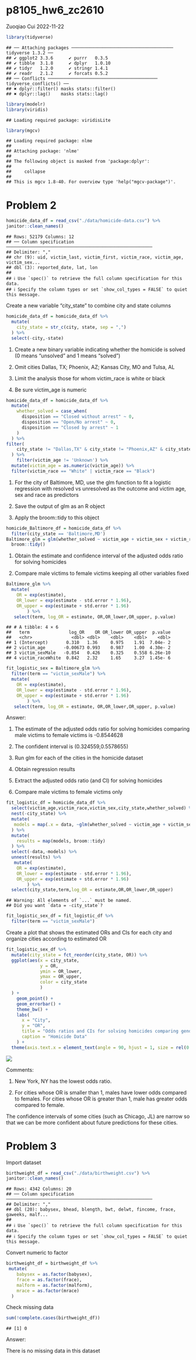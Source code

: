 p8105_hw6_zc2610
================
Zuoqiao Cui
2022-11-22

``` r
library(tidyverse)
```

    ## ── Attaching packages ─────────────────────────────────────── tidyverse 1.3.2 ──
    ## ✔ ggplot2 3.3.6      ✔ purrr   0.3.5 
    ## ✔ tibble  3.1.8      ✔ dplyr   1.0.10
    ## ✔ tidyr   1.2.0      ✔ stringr 1.4.1 
    ## ✔ readr   2.1.2      ✔ forcats 0.5.2 
    ## ── Conflicts ────────────────────────────────────────── tidyverse_conflicts() ──
    ## ✖ dplyr::filter() masks stats::filter()
    ## ✖ dplyr::lag()    masks stats::lag()

``` r
library(modelr)
library(viridis)
```

    ## Loading required package: viridisLite

``` r
library(mgcv)
```

    ## Loading required package: nlme
    ## 
    ## Attaching package: 'nlme'
    ## 
    ## The following object is masked from 'package:dplyr':
    ## 
    ##     collapse
    ## 
    ## This is mgcv 1.8-40. For overview type 'help("mgcv-package")'.

# Problem 2

``` r
homicide_data_df = read_csv("./data/homicide-data.csv") %>% 
janitor::clean_names()
```

    ## Rows: 52179 Columns: 12
    ## ── Column specification ────────────────────────────────────────────────────────
    ## Delimiter: ","
    ## chr (9): uid, victim_last, victim_first, victim_race, victim_age, victim_sex...
    ## dbl (3): reported_date, lat, lon
    ## 
    ## ℹ Use `spec()` to retrieve the full column specification for this data.
    ## ℹ Specify the column types or set `show_col_types = FALSE` to quiet this message.

Create a new variable “city_state” to combine city and state columns

``` r
homicide_data_df = homicide_data_df %>% 
  mutate(
    city_state = str_c(city, state, sep = ",")
  ) %>% 
  select(-city,-state)
```

1.  Create a new binary variable indicating whether the homicide is
    solved (0 means “unsolved” and 1 means “solved”)

2.  Omit cities Dallas, TX; Phoenix, AZ; Kansas City, MO and Tulsa, AL

3.  Limit the analysis those for whom victim_race is white or black

4.  Be sure victim_age is numeric

``` r
homicide_data_df = homicide_data_df %>% 
  mutate(
    whether_solved = case_when(
      disposition == "Closed without arrest" ~ 0,
      disposition == "Open/No arrest" ~ 0,
      disposition == "Closed by arrest" ~ 1
    )
  ) %>% 
filter(
    city_state != "Dallas,TX" & city_state != "Phoenix,AZ" & city_state != "Kansas City,MO" & city_state != "Tulsa,AL"
  ) %>% 
    filter(victim_age != 'Unknown') %>% 
  mutate(victim_age = as.numeric(victim_age)) %>% 
  filter(victim_race == "White" | victim_race == "Black")
```

1.  For the city of Baltimore, MD, use the glm function to fit a
    logistic regression with resolved vs unresolved as the outcome and
    victim age, sex and race as predictors

2.  Save the output of glm as an R object

3.  Apply the broom::tidy to this object

``` r
homicide_Baltimore_df = homicide_data_df %>% 
  filter(city_state == 'Baltimore,MD') 
Baltimore_glm = glm(whether_solved ~ victim_age + victim_sex + victim_race,data = homicide_Baltimore_df, family = binomial()) %>% 
  broom::tidy()
```

1.  Obtain the estimate and confidence interval of the adjusted odds
    ratio for solving homicides

2.  Compare male victims to female victims keeping all other variables
    fixed

``` r
Baltimore_glm %>% 
  mutate(
    OR = exp(estimate),
    OR_lower = exp(estimate - std.error * 1.96),
    OR_upper = exp(estimate + std.error * 1.96)
        ) %>%
   select(term, log_OR = estimate, OR,OR_lower,OR_upper, p.value)
```

    ## # A tibble: 4 × 6
    ##   term               log_OR    OR OR_lower OR_upper  p.value
    ##   <chr>               <dbl> <dbl>    <dbl>    <dbl>    <dbl>
    ## 1 (Intercept)       0.310   1.36     0.975    1.91  7.04e- 2
    ## 2 victim_age       -0.00673 0.993    0.987    1.00  4.30e- 2
    ## 3 victim_sexMale   -0.854   0.426    0.325    0.558 6.26e-10
    ## 4 victim_raceWhite  0.842   2.32     1.65     3.27  1.45e- 6

``` r
fit_logistic_sex = Baltimore_glm %>%
  filter(term == "victim_sexMale") %>% 
  mutate(
    OR = exp(estimate),
    OR_lower = exp(estimate - std.error * 1.96),
    OR_upper = exp(estimate + std.error * 1.96)
        ) %>%
   select(term, log_OR = estimate, OR,OR_lower,OR_upper, p.value)
```

Answer:

1.  The estimate of the adjusted odds ratio for solving homicides
    comparing male victims to female victims is -0.8544628

2.  The confident interval is (0.324559,0.5578655)

3.  Run glm for each of the cities in the homicide dataset

4.  Obtain regression results

5.  Extract the adjusted odds ratio (and CI) for solving homicides

6.  Compare male victims to female victims only

``` r
fit_logistic_df = homicide_data_df %>% 
  select(victim_age,victim_race,victim_sex,city_state,whether_solved) %>% 
  nest(-city_state) %>% 
  mutate(
   models = map(.x = data, ~glm(whether_solved ~ victim_age + victim_sex + victim_race, family = binomial(link = logit), data = .x))
  ) %>% 
  mutate(
    results = map(models, broom::tidy)
  ) %>% 
  select(-data,-models) %>% 
  unnest(results) %>% 
   mutate(
    OR = exp(estimate),
    OR_lower = exp(estimate - std.error * 1.96),
    OR_upper = exp(estimate + std.error * 1.96)
        ) %>% 
  select(city_state,term,log_OR = estimate,OR,OR_lower,OR_upper)
```

    ## Warning: All elements of `...` must be named.
    ## Did you want `data = -city_state`?

``` r
fit_logistic_sex_df = fit_logistic_df %>% 
  filter(term == "victim_sexMale")
```

Create a plot that shows the estimated ORs and CIs for each city and
organize cities according to estimated OR

``` r
fit_logistic_sex_df %>% 
  mutate(city_state = fct_reorder(city_state, OR)) %>% 
  ggplot(aes(x = city_state, 
             y = OR, 
             ymin = OR_lower, 
             ymax = OR_upper,
             color = city_state
             )
  ) +
    geom_point() +
    geom_errorbar() +
    theme_bw() +
    labs(
      x = "City",
      y = "OR",
      title = "Odds ratios and CIs for solving homicides comparing gender",
      caption = "Homicide Data"
    ) +
  theme(axis.text.x = element_text(angle = 90, hjust = 1, size = rel(0.8)),plot.title = element_text(hjust = 0.5),legend.position = "none") 
```

![](p8105_hw6_zc2610_files/figure-gfm/unnamed-chunk-8-1.png)<!-- -->

Comments:

1.  New York, NY has the lowest odds ratio.

2.  For cities whose OR is smaller than 1, males have lower odds
    compared to females. For cities whose OR is greater than 1, male has
    greater odds compared to female.

The confidence intervals of some cities (such as Chicago, JL) are narrow
so that we can be more confident about future predictions for these
cities.

# Problem 3

Import dataset

``` r
birthweight_df = read_csv("./data/birthweight.csv") %>% 
janitor::clean_names()
```

    ## Rows: 4342 Columns: 20
    ## ── Column specification ────────────────────────────────────────────────────────
    ## Delimiter: ","
    ## dbl (20): babysex, bhead, blength, bwt, delwt, fincome, frace, gaweeks, malf...
    ## 
    ## ℹ Use `spec()` to retrieve the full column specification for this data.
    ## ℹ Specify the column types or set `show_col_types = FALSE` to quiet this message.

Convert numeric to factor

``` r
birthweight_df = birthweight_df %>% 
 mutate(
    babysex = as.factor(babysex),
    frace = as.factor(frace),
    malform = as.factor(malform),
    mrace = as.factor(mrace)
  )
```

Check missing data

``` r
sum(!complete.cases(birthweight_df))
```

    ## [1] 0

Answer:

There is no missing data in this dataset
